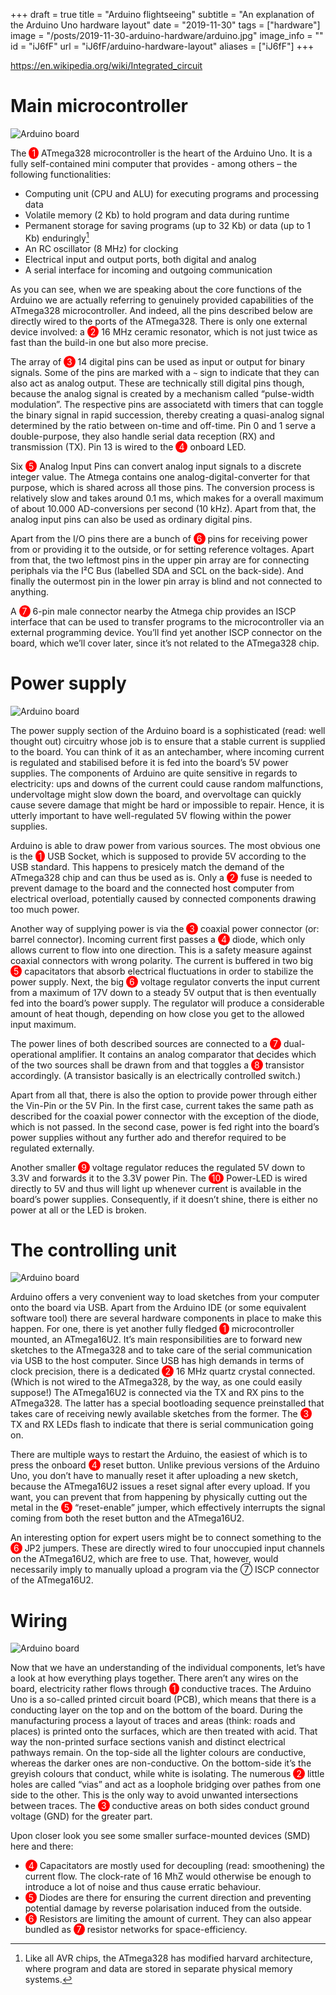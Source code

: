 +++
draft = true
title = "Arduino flightseeing"
subtitle = "An explanation of the Arduino Uno hardware layout"
date = "2019-11-30"
tags = ["hardware"]
image = "/posts/2019-11-30-arduino-hardware/arduino.jpg"
image_info = ""
id = "iJ6fF"
url = "iJ6fF/arduino-hardware-layout"
aliases = ["iJ6fF"]
+++

https://en.wikipedia.org/wiki/Integrated_circuit

<style>
    .pillbox {
        background-color: #f00;
        color: #fff;
        padding: 1px 5px;
        border-radius: 50%;
    }
</style>

# Main microcontroller

![Arduino board](/posts/2019-11-30-arduino-hardware/arduino-main-unit.jpg)

The <span class="pillbox">1</span> ATmega328 microcontroller is the heart of the Arduino Uno. It is a fully self-contained mini computer that provides - among others – the following functionalities:

- Computing unit (CPU and ALU) for executing programs and processing data
- Volatile memory (2 Kb) to hold program and data during runtime
- Permanent storage for saving programs (up to 32 Kb) or data (up to 1 Kb) enduringly[^1]
- An RC oscillator (8 MHz) for clocking
- Electrical input and output ports, both digital and analog
- A serial interface for incoming and outgoing communication

As you can see, when we are speaking about the core functions of the Arduino we are actually referring to genuinely provided capabilities of the ATmega328 microcontroller. And indeed, all the pins described below are directly wired to the ports of the ATmega328. There is only one external device involved: a <span class="pillbox">2</span> 16 MHz ceramic resonator, which is not just twice as fast than the build-in one but also more precise.

The array of <span class="pillbox">3</span> 14 digital pins can be used as input or output for binary signals. Some of the pins are marked with a `~` sign to indicate that they can also act as analog output. These are technically still digital pins though, because the analog signal is created by a mechanism called “pulse-width modulation”. The respective pins are associatetd with timers that can toggle the binary signal in rapid succession, thereby creating a quasi-analog signal determined by the ratio between on-time and off-time. Pin 0 and 1 serve a double-purpose, they also handle serial data reception (RX) and transmission (TX). Pin 13 is wired to the <span class="pillbox">4</span> onboard LED.

Six <span class="pillbox">5</span> Analog Input Pins can convert analog input signals to a discrete integer value. The Atmega contains one analog-digital-converter for that purpose, which is shared across all those pins. The conversion process is relatively slow and takes around 0.1 ms, which makes for a overall maximum of about 10.000 AD-conversions per second (10 kHz). Apart from that, the analog input pins can also be used as ordinary digital pins.

Apart from the I/O pins there are a bunch of <span class="pillbox">6</span> pins for receiving power from or providing it to the outside, or for setting reference voltages. Apart from that, the two leftmost pins in the upper pin array are for connecting periphals via the I²C Bus (labelled SDA and SCL on the back-side). And finally the outermost pin in the lower pin array is blind and not connected to anything.

A <span class="pillbox">7</span> 6-pin male connector nearby the Atmega chip provides an ISCP interface that can be used to transfer programs to the microcontroller via an external programming device. You’ll find yet another ISCP connector on the board, which we’ll cover later, since it’s not related to the ATmega328 chip.

# Power supply

![Arduino board](/posts/2019-11-30-arduino-hardware/arduino-power-supply.jpg)

The power supply section of the Arduino board is a sophisticated (read: well thought out) circuitry whose job is to ensure that a stable current is supplied to the board. You can think of it as an antechamber, where incoming current is regulated and stabilised before it is fed into the board’s 5V power supplies. The components of Arduino are quite sensitive in regards to electricity: ups and downs of the current could cause random malfunctions, undervoltage might slow down the board, and overvoltage can quickly cause severe damage that might be hard or impossible to repair. Hence, it is utterly important to have well-regulated 5V flowing within the power supplies.

Arduino is able to draw power from various sources. The most obvious one is the <span class="pillbox">1</span> USB Socket, which is supposed to provide 5V according to the USB standard. This happens to presicely match the demand of the ATmega328 chip and can thus be used as is. Only a <span class="pillbox">2</span> fuse is needed to prevent damage to the board and the connected host computer from electrical overload, potentially caused by connected components drawing too much power.

Another way of supplying power is via the <span class="pillbox">3</span> coaxial power connector (or: barrel connector). Incoming current first passes a <span class="pillbox">4</span> diode, which only allows current to flow into one direction. This is a safety measure against coaxial connectors with wrong polarity. The current is buffered in two big <span class="pillbox">5</span> capacitators that absorb electrical fluctuations in order to stabilize the power supply. Next, the big <span class="pillbox">6</span> voltage regulator converts the input current from a maximum of 17V down to a steady 5V output that is then eventually fed into the board’s power supply. The regulator will produce a considerable amount of heat though, depending on how close you get to the allowed input maximum.

The power lines of both described sources are connected to a <span class="pillbox">7</span> dual-operational amplifier. It contains an analog comparator that decides which of the two sources shall be drawn from and that toggles a <span class="pillbox">8</span> transistor accordingly. (A transistor basically is an electrically controlled switch.) 

Apart from all that, there is also the option to provide power through either the Vin-Pin or the 5V Pin. In the first case, current takes the same path as described for the coaxial power connector with the exception of the diode, which is not passed. In the second case, power is fed right into the board’s power supplies without any further ado and therefor required to be regulated externally.

Another smaller <span class="pillbox">9</span> voltage regulator reduces the regulated 5V down to 3.3V and forwards it to the 3.3V power Pin. The <span class="pillbox">10</span> Power-LED is wired directly to 5V and thus will light up whenever current is available in the board’s power supplies. Consequently, if it doesn’t shine, there is either no power at all or the LED is broken.

# The controlling unit

![Arduino board](/posts/2019-11-30-arduino-hardware/arduino-controlling.jpg)

Arduino offers a very convenient way to load sketches from your computer onto the board via USB. Apart from the Arduino IDE (or some equivalent software tool) there are several hardware components in place to make this happen. For one, there is yet another fully fledged <span class="pillbox">1</span> microcontroller mounted, an ATmega16U2. It’s main responsibilities are to forward new sketches to the ATmega328 and to take care of the serial communication via USB to the host computer. Since USB has high demands in terms of clock precision, there is a dedicated <span class="pillbox">2</span> 16 MHz quartz crystal connected. (Which is not wired to the ATmega328, by the way, as one could easily suppose!) The ATmega16U2 is connected via the TX and RX pins to the ATmega328. The latter has a special bootloading sequence preinstalled that takes care of receiving newly available sketches from the former. The <span class="pillbox">3</span> TX and RX LEDs flash to indicate that there is serial communication going on.

There are multiple ways to restart the Arduino, the easiest of which is to press the onboard <span class="pillbox">4</span> reset button. Unlike previous versions of the Arduino Uno, you don’t have to manually reset it after uploading a new sketch, because the ATmega16U2 issues a reset signal after every upload. If you want, you can prevent that from happening by physically cutting out the metal in the <span class="pillbox">5</span> “reset-enable” jumper, which effectively interrupts the signal coming from both the reset button and the ATmega16U2.

An interesting option for expert users might be to connect something to the <span class="pillbox">6</span> JP2 jumpers. These are directly wired to four unoccupied input channels on the ATmega16U2, which are free to use. That, however, would necessarily imply to manually upload a program via the ⑦ ISCP connector of the ATmega16U2.

# Wiring

![Arduino board](/posts/2019-11-30-arduino-hardware/arduino-wiring.jpg)

Now that we have an understanding of the individual components, let’s have a look at how everything plays together. There aren’t any wires on the board, electricity rather flows through <span class="pillbox">1</span> conductive traces. The Arduino Uno is a so-called printed circuit board (PCB), which means that there is a conducting layer on the top and on the bottom of the board. During the manufacturing process a layout of traces and areas (think: roads and places) is printed onto the surfaces, which are then treated with acid. That way the non-printed surface sections vanish and distinct electrical pathways remain. On the top-side all the lighter colours are conductive, whereas the darker ones are non-conductive. On the bottom-side it’s the greyish colours that conduct, while white is isolating. The numerous <span class="pillbox">2</span> little holes are called “vias” and act as a loophole bridging over pathes from one side to the other. This is the only way to avoid unwanted intersections between traces. The <span class="pillbox">3</span> conductive areas on both sides conduct ground voltage (GND) for the greater part.

Upon closer look you see some smaller surface-mounted devices (SMD) here and there:

- <span class="pillbox">4</span> Capacitators are mostly used for decoupling (read: smoothening) the current flow. The clock-rate of 16 MhZ would otherwise be enough to introduce a lot of noise and thus cause erratic behaviour.
- <span class="pillbox">5</span> Diodes are there for ensuring the current direction and preventing potential damage by reverse polarisation induced from the outside.
- <span class="pillbox">6</span> Resistors are limiting the amount of current. They can also appear bundled as <span class="pillbox">7</span> resistor networks for space-efficiency.


[^1]: Like all AVR chips, the ATmega328 has modified harvard architecture, where program and data are stored in separate physical memory systems.
